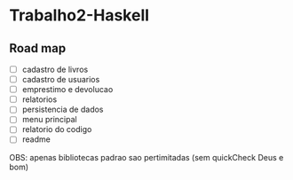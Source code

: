 # Trabalho2-Haskell

## Road map

- [ ] cadastro de livros
- [ ] cadastro de usuarios
- [ ] emprestimo e devolucao
- [ ] relatorios
- [ ] persistencia de dados
- [ ] menu principal
- [ ] relatorio do codigo
- [ ] readme

OBS: apenas bibliotecas padrao sao pertimitadas (sem quickCheck Deus e bom)
